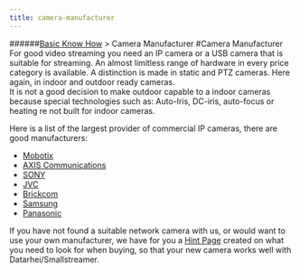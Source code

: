 ```yaml
---
title: camera-manufacturer
---
```

######[Basic Know How](../wiki/basic-know-how.html) > Camera Manufacturer
#Camera Manufacturer
For good video streaming you need an IP camera or a USB camera that is suitable for streaming. An almost limitless range of hardware in every price category is available. A distinction is made in static and PTZ cameras. Here again, in indoor and outdoor ready cameras.  
It is not a good decision to make outdoor capable to a indoor cameras because special technologies such as: Auto-Iris, DC-iris, auto-focus or heating re not built for indoor cameras.

Here is a list of the largest provider of commercial IP cameras, there are good manufacturers:  

* [Mobotix](../wiki/mobotix.html)  
* [AXIS Communications](../wiki/axis-communications.html)
* [SONY](../wiki/sony.html)
* [JVC](../wiki/jvc.html)
* [Brickcom](../wiki/brickcom.html)  
* [Samsung](../wiki/samsung.html)
* [Panasonic](../wiki/panasonic.html)

If you have not found a suitable network camera with us, or would want to use your own manufacturer, we have for you a [Hint Page](../wiki/camera-buyers-guide.html) created on what you need to look for when buying, so that your new camera works well with Datarhei/Smallstreamer.